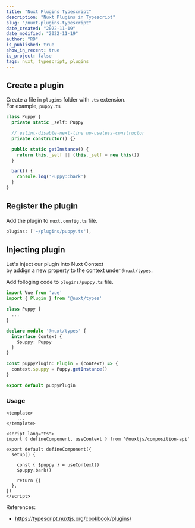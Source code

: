 ```yaml
---
title: "Nuxt Plugins Typescript"
description: "Nuxt Plugins in Typescript"
slug: "/nuxt-plugins-typescript"
date_created: "2022-11-19"
date_modified: "2022-11-19"
author: "RD"
is_published: true
show_in_recent: true
is_project: false
tags: nuxt, typescript, plugins
---
```


## Create a plugin

Create a file in `plugins` folder with `.ts` extension.  
For example, `puppy.ts`

```ts
class Puppy {
  private static _self: Puppy

  // eslint-disable-next-line no-useless-constructor
  private constructor() {}

  public static getInstance() {
    return this._self || (this._self = new this())
  }

  bark() {
    console.log('Puppy::bark')
  }
}
```
## Register the plugin

Add the plugin to `nuxt.config.ts` file.

```ts
plugins: ['~/plugins/puppy.ts'],
```

## Injecting plugin

Let's inject our plugin into Nuxt Context  
by addign a new property to the context under `@nuxt/types`.

Add folloging code to `plugins/puppy.ts` file.

```ts
import Vue from 'vue'
import { Plugin } from '@nuxt/types'

class Puppy {
  ...
}

declare module '@nuxt/types' {
  interface Context {
    $puppy: Puppy
  }
}

const puppyPlugin: Plugin = (context) => {
  context.$puppy = Puppy.getInstance()
}

export default puppyPlugin
```

### Usage

```vue
<template>
    ...
</template>

<script lang="ts">
import { defineComponent, useContext } from '@nuxtjs/composition-api'

export default defineComponent({
  setup() {
    
    const { $puppy } = useContext()
    $puppy.bark()
    
    return {}
  },
})
</script>
```


References:
- https://typescript.nuxtjs.org/cookbook/plugins/